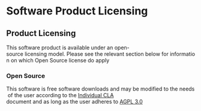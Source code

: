 # Software Product Licensing

## Product Licensing
This software product is available under an open-source licensing model. Please see the relevant section below for information on which Open Source license do apply

### Open Source 
This software is free software downloads and may be modified to the needs of the user according to the [Individual  CLA](<./Individual CLA.md>) document and as long as the user adheres to [AGPL 3.0](https://www.gnu.org/licenses/agpl-3.0.en.html) 
